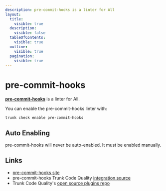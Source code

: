 ```yaml
---
description: pre-commit-hooks is a linter for All
layout:
  title:
    visible: true
  description:
    visible: false
  tableOfContents:
    visible: true
  outline:
    visible: true
  pagination:
    visible: true
---
```


# pre-commit-hooks

[**pre-commit-hooks**](https://pre-commit.com/hooks.html) is a linter for All.

You can enable the pre-commit-hooks linter with:

```shell
trunk check enable pre-commit-hooks
```

## Auto Enabling

pre-commit-hooks will never be auto-enabled. It must be enabled manually.

## Links

* [pre-commit-hooks site](https://pre-commit.com/hooks.html)
* pre-commit-hooks Trunk Code Quality [integration source](https://github.com/trunk-io/plugins/tree/main/linters/pre-commit-hooks)
* Trunk Code Quality's [open source plugins repo](https://github.com/trunk-io/plugins/tree/main)
